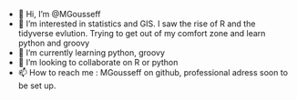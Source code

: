 - 👋 Hi, I’m @MGousseff
- 👀 I’m interested in statistics and GIS. I saw the rise of R and the tidyverse evlution. Trying to get out of my comfort zone and learn python and groovy
- 🌱 I’m currently learning python, groovy
- 💞️ I’m looking to collaborate on R or python
- 📫 How to reach me : MGousseff on github, professional adress soon to be set up. 

<!---
MGousseff/MGousseff is a ✨ special ✨ repository because its `README.md` (this file) appears on your GitHub profile.
You can click the Preview link to take a look at your changes.
--->
